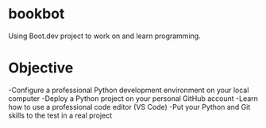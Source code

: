 # bookbot
Using Boot.dev project  to work on and learn programming. 
# Objective
-Configure a professional Python development environment on your local computer
-Deploy a Python project on your personal GitHub account
-Learn how to use a professional code editor (VS Code)
-Put your Python and Git skills to the test in a real project
